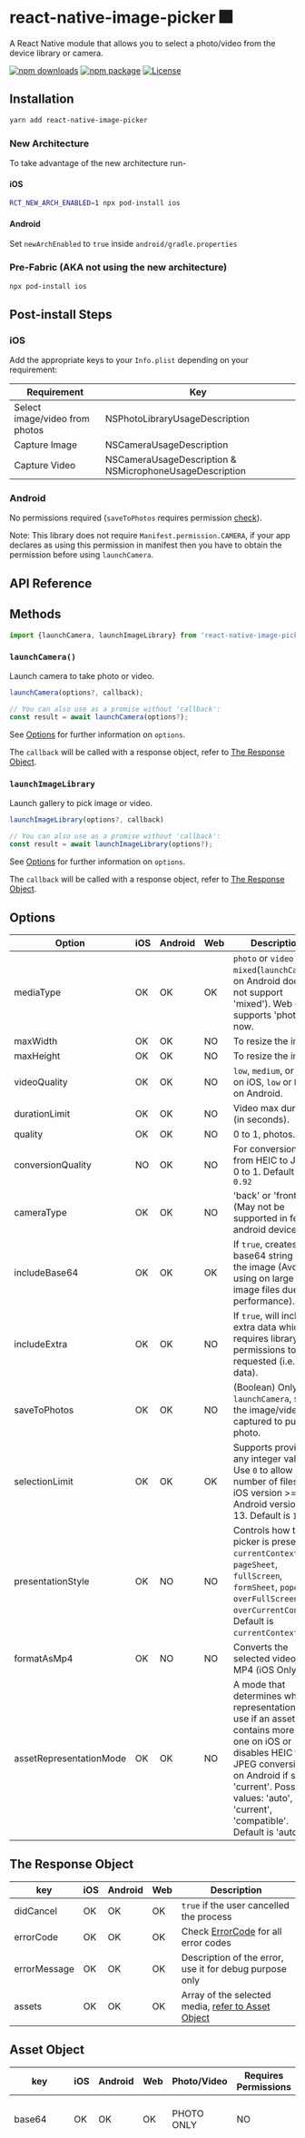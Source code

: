# react-native-image-picker 🎆

A React Native module that allows you to select a photo/video from the device library or camera.

[![npm downloads](https://img.shields.io/npm/dw/react-native-image-picker)](https://img.shields.io/npm/dw/react-native-image-picker)
[![npm package](https://img.shields.io/npm/v/react-native-image-picker?color=red)](https://img.shields.io/npm/v/react-native-image-picker?color=red)
[![License](https://img.shields.io/github/license/react-native-image-picker/react-native-image-picker?color=blue)](https://github.com/react-native-image-picker/react-native-image-picker/blob/main/LICENSE.md)

## Installation

```bash
yarn add react-native-image-picker
```

### New Architecture

To take advantage of the new architecture run-

#### iOS

```bash
RCT_NEW_ARCH_ENABLED=1 npx pod-install ios
```

#### Android

Set `newArchEnabled` to `true` inside `android/gradle.properties`

### Pre-Fabric (AKA not using the new architecture)

```bash
npx pod-install ios
```

## Post-install Steps

### iOS

Add the appropriate keys to your `Info.plist` depending on your requirement:

| Requirement                    | Key                                                 |
| ------------------------------ | --------------------------------------------------- |
| Select image/video from photos | NSPhotoLibraryUsageDescription                      |
| Capture Image                  | NSCameraUsageDescription                            |
| Capture Video                  | NSCameraUsageDescription & NSMicrophoneUsageDescription |

### Android

No permissions required (`saveToPhotos` requires permission [check](#note-on-file-storage)).

Note: This library does not require `Manifest.permission.CAMERA`, if your app declares as using this permission in manifest then you have to obtain the permission before using `launchCamera`.

## API Reference

## Methods

```js
import {launchCamera, launchImageLibrary} from 'react-native-image-picker';
```

### `launchCamera()`

Launch camera to take photo or video.

```js
launchCamera(options?, callback);

// You can also use as a promise without 'callback':
const result = await launchCamera(options?);
```

See [Options](#options) for further information on `options`.

The `callback` will be called with a response object, refer to [The Response Object](#the-response-object).

### `launchImageLibrary`

Launch gallery to pick image or video.

```js
launchImageLibrary(options?, callback)

// You can also use as a promise without 'callback':
const result = await launchImageLibrary(options?);
```

See [Options](#options) for further information on `options`.

The `callback` will be called with a response object, refer to [The Response Object](#the-response-object).

## Options

| Option                  | iOS | Android | Web | Description                                                                                                                                                                                                                           |
| ----------------------- | --- | ------- | --- | ------------------------------------------------------------------------------------------------------------------------------------------------------------------------------------------------------------------------------------- |
| mediaType               | OK  | OK      | OK  | `photo` or `video` or `mixed`(`launchCamera` on Android does not support 'mixed'). Web only supports 'photo' for now.                                                                                                                 |
| maxWidth                | OK  | OK      | NO  | To resize the image.                                                                                                                                                                                                                  |
| maxHeight               | OK  | OK      | NO  | To resize the image.                                                                                                                                                                                                                  |
| videoQuality            | OK  | OK      | NO  | `low`, `medium`, or `high` on iOS, `low` or `high` on Android.                                                                                                                                                                        |
| durationLimit           | OK  | OK      | NO  | Video max duration (in seconds).                                                                                                                                                                                                      |
| quality                 | OK  | OK      | NO  | 0 to 1, photos.                                                                                                                                                                                                                       |
| conversionQuality       | NO  | OK      | NO  | For conversion from HEIC to JPEG, 0 to 1. Default is `0.92`                                                                                                                                                                           |
| cameraType              | OK  | OK      | NO  | 'back' or 'front' (May not be supported in few android devices).                                                                                                                                                                      |
| includeBase64           | OK  | OK      | OK  | If `true`, creates base64 string of the image (Avoid using on large image files due to performance).                                                                                                                                  |
| includeExtra            | OK  | OK      | NO  | If `true`, will include extra data which requires library permissions to be requested (i.e. exif data).                                                                                                                               |
| saveToPhotos            | OK  | OK      | NO  | (Boolean) Only for `launchCamera`, saves the image/video file captured to public photo.                                                                                                                                               |
| selectionLimit          | OK  | OK      | OK  | Supports providing any integer value. Use `0` to allow any number of files on iOS version >= 14 & Android version >= 13. Default is `1`.                                                                                              |
| presentationStyle       | OK  | NO      | NO  | Controls how the picker is presented. `currentContext`, `pageSheet`, `fullScreen`, `formSheet`, `popover`, `overFullScreen`, `overCurrentContext`. Default is `currentContext`.                                                       |
| formatAsMp4             | OK  | NO      | NO  | Converts the selected video to MP4 (iOS Only).                                                                                                                                                                                        |
| assetRepresentationMode | OK  | OK      | NO  | A mode that determines which representation to use if an asset contains more than one on iOS or disables HEIC to JPEG conversion on Android if set to 'current'. Possible values: 'auto', 'current', 'compatible'. Default is 'auto'. |


## The Response Object

| key          | iOS | Android | Web | Description                                                         |
| ------------ | --- | ------- | --- | ------------------------------------------------------------------- |
| didCancel    | OK  | OK      | OK  | `true` if the user cancelled the process                            |
| errorCode    | OK  | OK      | OK  | Check [ErrorCode](#ErrorCode) for all error codes                   |
| errorMessage | OK  | OK      | OK  | Description of the error, use it for debug purpose only             |
| assets       | OK  | OK      | OK  | Array of the selected media, [refer to Asset Object](#Asset-Object) |

## Asset Object

| key       | iOS | Android | Web | Photo/Video | Requires Permissions | Description                                                                                                                                                                                                                                                                    |
| --------- | --- | ------- | --- | ----------- | -------------------- | ------------------------------------------------------------------------------------------------------------------------------------------------------------------------------------------------------------------------------------------------------------------------------ |
| base64    | OK  | OK      | OK  | PHOTO ONLY  | NO                   | The base64 string of the image (photos only)                                                                                                                                                                                                                                   |
| uri       | OK  | OK      | OK  | BOTH        | NO                   | The file uri in app specific cache storage. Except when picking **video from Android gallery** where you will get read only content uri, to get file uri in this case copy the file to app specific storage using any react-native library. For web it uses the base64 as uri. |
| originalPath       | NO  | OK      | NO  | BOTH        | NO                   | The original file path. |
| width     | OK  | OK      | OK  | BOTH        | NO                   | Asset dimensions                                                                                                                                                                                                                                                               |
| height    | OK  | OK      | OK  | BOTH        | NO                   | Asset dimensions                                                                                                                                                                                                                                                               |
| fileSize  | OK  | OK      | NO  | BOTH        | NO                   | The file size                                                                                                                                                                                                                                                                  |
| type      | OK  | OK      | NO  | BOTH        | NO                   | The file type                                                                                                                                                                                                                                                                  |
| fileName  | OK  | OK      | NO  | BOTH        | NO                   | The file name                                                                                                                                                                                                                                                                  |
| duration  | OK  | OK      | NO  | VIDEO ONLY  | NO                   | The selected video duration in seconds                                                                                                                                                                                                                                         |
| bitrate   | --- | OK      | NO  | VIDEO ONLY  | NO                   | The average bitrate (in bits/sec) of the selected video, if available. (Android only)                                                                                                                                                                                          |
| timestamp | OK  | OK      | NO  | BOTH        | YES                  | Timestamp of the asset. Only included if 'includeExtra' is true                                                                                                                                                                                                                |
| id        | OK  | OK      | NO  | BOTH        | YES                  | local identifier of the photo or video. On Android, this is the same as fileName                                                                                                                                                                                               |

## Note on file storage

Image/video captured via camera will be stored in temporary folder allowing it to be deleted any time, so don't expect it to persist. Use `saveToPhotos: true` (default is `false`) to save the file in the public photos. `saveToPhotos` requires `WRITE_EXTERNAL_STORAGE` permission on Android 28 and below (The permission has to obtained by the App manually as the library does not handle that).

For web, this doesn't work.

## ErrorCode

| Code               | Description                                       |
| ------------------ | ------------------------------------------------- |
| camera_unavailable | Camera not available on device                    |
| permission         | Permission not satisfied                          |
| others             | Other errors (check errorMessage for description) |

## License

[MIT](LICENSE.md)
